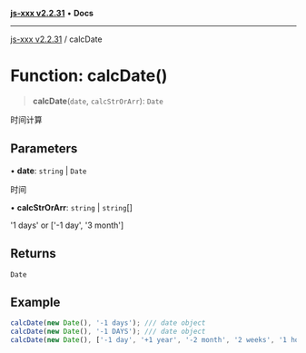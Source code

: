 [**js-xxx v2.2.31**](../README.md) • **Docs**

***

[js-xxx v2.2.31](../README.md) / calcDate

# Function: calcDate()

> **calcDate**(`date`, `calcStrOrArr`): `Date`

时间计算

## Parameters

• **date**: `string` \| `Date`

时间

• **calcStrOrArr**: `string` \| `string`[]

'1 days' or ['-1 day', '3 month']

## Returns

`Date`

## Example

```ts
calcDate(new Date(), '-1 days'); /// date object
calcDate(new Date(), '-1 DAYS'); /// date object
calcDate(new Date(), ['-1 day', '+1 year', '-2 month', '2 weeks', '1 hour', '-3 minute', '45 seconds']); /// date object
```
